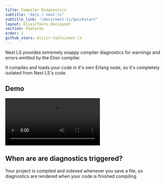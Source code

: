 ```yaml
---
title: Compiler Diagnostics
subtitle: "docs / next-ls"
subtitle_link: "/docs/next-ls/quickstart"
layout: ElixirTools.DocLayout
section: Features
order: 1
github_stars: elixir-tools/next-ls
---
```


Next LS provides extremely snappy compiler diagnostics for warnings and errors emitted by the Elixir compiler.

It compiles and loads your code in it's own Erlang node, so it's completely isolated from Next LS's code.

## Demo

<video src="https://f005.backblazeb2.com/file/elixir-tools/next-ls-compiler-diagnostics.mp4" controls></video>

## When are are diagnostics triggered?

Your project is compiled and indexed whenever you save a file, so diagnostics are rendered when your code is finished compiling.
